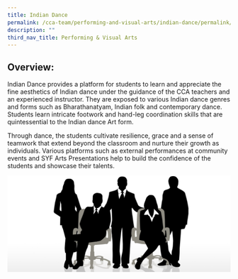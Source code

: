 ```yaml
---
title: Indian Dance
permalink: /cca-team/performing-and-visual-arts/indian-dance/permalink/
description: ""
third_nav_title: Performing & Visual Arts
---
```

Overview:
---------

Indian Dance provides a platform for students to learn and appreciate the fine aesthetics of Indian dance under the guidance of the CCA teachers and an experienced instructor. They are exposed to various Indian dance genres and forms such as Bharathanatyam, Indian folk and contemporary dance. Students learn intricate footwork and hand-leg coordination skills that are quintessential to the Indian dance Art form.

  

Through dance, the students cultivate resilience, grace and a sense of teamwork that extend beyond the classroom and nurture their growth as individuals. Various platforms such as external performances at community events and SYF Arts Presentations help to build the confidence of the students and showcase their talents.

![](/images/staff.jpg)